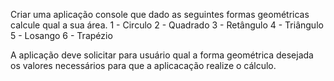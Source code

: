 Criar uma aplicação console que dado as seguintes formas geométricas calcule qual a sua área.
1 - Circulo
2 - Quadrado
3 - Retângulo
4 - Triângulo
5 - Losango
6 - Trapézio

A aplicação deve solicitar para usuário qual a forma geométrica desejada os valores necessários para que a aplicacação realize o cálculo. 
